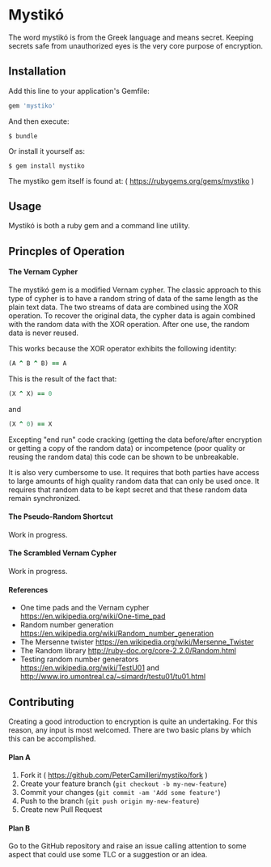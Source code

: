 # Mystik&oacute;

The word mystik&oacute; is from the Greek language and means secret. Keeping
secrets safe from unauthorized eyes is the very core purpose of encryption.

## Installation

Add this line to your application's Gemfile:

```ruby
gem 'mystiko'
```

And then execute:

    $ bundle

Or install it yourself as:

    $ gem install mystiko

The mystiko gem itself is found at: ( https://rubygems.org/gems/mystiko )

## Usage

Mystik&oacute; is both a ruby gem and a command line utility.

## Princples of Operation

#### The Vernam Cypher

The mystik&oacute; gem is a modified Vernam cypher. The classic approach to
this type of cypher is to have a random string of data of the same length as
the plain text data. The two streams of data are combined using the XOR
operation. To recover the original data, the cypher data is again combined with
the random data with the XOR operation. After one use, the random data is
never reused.

This works because the XOR operator exhibits the following identity:

```ruby
(A ^ B ^ B) == A
```
This is the result of the fact that:

```ruby
(X ^ X) == 0
```
and

```ruby
(X ^ 0) == X
```

Excepting "end run" code cracking (getting the data before/after encryption or
getting a copy of the random data) or incompetence (poor quality or reusing the
random data) this code can be shown to be unbreakable.

It is also very cumbersome to use. It requires that both parties have access to
large amounts of high quality random data that can only be used once. It
requires that random data to be kept secret and that these random data remain
synchronized.

#### The Pseudo-Random Shortcut

Work in progress.

#### The Scrambled Vernam Cypher

Work in progress.

#### References

- One time pads and the Vernam cypher https://en.wikipedia.org/wiki/One-time_pad
- Random number generation https://en.wikipedia.org/wiki/Random_number_generation
- The Mersenne twister  https://en.wikipedia.org/wiki/Mersenne_Twister
- The Random library http://ruby-doc.org/core-2.2.0/Random.html
- Testing random number generators https://en.wikipedia.org/wiki/TestU01 and
http://www.iro.umontreal.ca/~simardr/testu01/tu01.html


## Contributing

Creating a good introduction to encryption is quite an undertaking. For
this reason, any input is most welcomed. There are two basic plans by which
this can be accomplished.

#### Plan A

1. Fork it ( https://github.com/PeterCamilleri/mystiko/fork )
2. Create your feature branch (`git checkout -b my-new-feature`)
3. Commit your changes (`git commit -am 'Add some feature'`)
4. Push to the branch (`git push origin my-new-feature`)
5. Create new Pull Request

#### Plan B

Go to the GitHub repository and raise an issue calling attention to some
aspect that could use some TLC or a suggestion or an idea.
